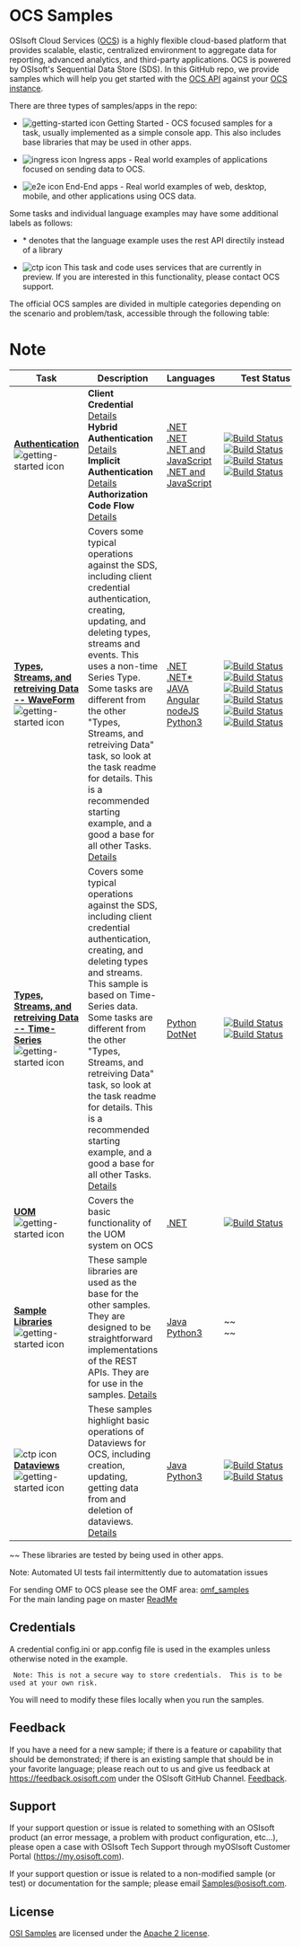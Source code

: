 # OCS Samples
OSIsoft Cloud Services ([OCS](https://www.osisoft.com/Solutions/OSIsoft-Cloud-Services/)) is a highly flexible cloud-based platform that provides scalable, elastic,
centralized environment to aggregate data for reporting, advanced analytics, and third-party applications.  OCS is powered by OSIsoft's Sequential Data Store (SDS). In this GitHub repo, we provide samples which will help you get started with the [OCS API](https://ocs-docs.osisoft.com/) against your [OCS instance](https://cloud.osisoft.com/welcome).

There are three types of samples/apps in the repo:

* <img src="../miscellaneous/images/app-type-getting-started.png" alt="getting-started icon">  Getting Started - OCS focused samples for a task, usually implemented as a simple console app.  This also includes base libraries that may be used in other apps.

* <img src="../miscellaneous/images/app-type-ingress.png" alt="ingress icon">   Ingress apps - Real world examples of applications focused on sending data to OCS.  

* <img src="../miscellaneous/images/app-type-e2e.png" alt="e2e icon">   End-End apps - Real world examples of web, desktop, mobile, and other applications using OCS data.  

Some tasks and individual language examples may have some additional labels as follows:

* \* denotes that the language example uses the rest API directily instead of a library

* <img src="../miscellaneous/images/ctp.png" alt="ctp icon">   This task and code uses services that are currently in preview.  If you are interested in this functionality, please contact OCS support.  



The official OCS samples are divided in multiple categories depending on the scenario and problem/task, accessible through the following table:

# Note


Task|Description|Languages|&nbsp;&nbsp;&nbsp;&nbsp;&nbsp;&nbsp;&nbsp;Test&nbsp;Status&nbsp;&nbsp;&nbsp;&nbsp;&nbsp;&nbsp;&nbsp;
----|-----------|---------|-----------
**<a href="basic_samples/Authentication/">Authentication</a>**  <img src="../miscellaneous/images/app-type-getting-started.png" alt="getting-started icon"> | **Client Credential** <a href="basic_samples/Authentication/">Details</a> <br /> **Hybrid Authentication** <a href="basic_samples/Authentication/">Details</a> <br /> **Implicit Authentication** <a href="basic_samples/Authentication/">Details</a> <br /> **Authorization Code Flow** <a href="basic_samples/Authentication/">Details</a>  | <a href="basic_samples/Authentication/ClientCredentialFlow/DotNet/ClientCredentialFlow">.NET</a> <br /> <a href="basic_samples/Authentication/HybridFlow/DotNet/HybridFlow">.NET</a><br /><a href="basic_samples/Authentication/ImplicitFlow/DotNet/ImplicitFlow">.NET and JavaScript</a> <br /><a href="basic_samples/Authentication/AuthorizationCodeFlow/DotNet/AuthorizationCodeFlow">.NET and JavaScript</a>| [![Build Status](https://osisoft.visualstudio.com/Engineering%20Incubation/_apis/build/status/OSIsoft_OCS_Samples-CI?branchName=master&jobName=Auth_CC_DotNet)](https://osisoft.visualstudio.com/Engineering%20Incubation/_build/latest?definitionId=4334&branchName=master)<br /> [![Build Status](https://osisoft.visualstudio.com/Engineering%20Incubation/_apis/build/status/OSIsoft_OCS_Samples-CI?branchName=master&jobName=Auth_Hybrid_DotNet)](https://osisoft.visualstudio.com/Engineering%20Incubation/_build/latest?definitionId=4334&branchName=master) <br /> [![Build Status](https://osisoft.visualstudio.com/Engineering%20Incubation/_apis/build/status/OSIsoft_OCS_Samples-CI?branchName=master&jobName=Auth_Implicit_DotNet)](https://osisoft.visualstudio.com/Engineering%20Incubation/_build/latest?definitionId=4334&branchName=master) <br /> [![Build Status](https://osisoft.visualstudio.com/Engineering%20Incubation/_apis/build/status/OSIsoft_OCS_Samples-CI?branchName=master&jobName=Auth_PKCE_DotNet)](https://osisoft.visualstudio.com/Engineering%20Incubation/_build/latest?definitionId=4561&branchName=master)
**<a href="basic_samples/SDS">Types, Streams, and retreiving Data -- WaveForm</a>** <img src="../miscellaneous/images/app-type-getting-started.png" alt="getting-started icon"> | Covers some typical operations against the SDS, including client credential authentication, creating, updating, and deleting types, streams and events.  This uses a non-time Series Type.  Some tasks are different from the other "Types, Streams, and retreiving Data" task, so look at the task readme for details.  This is a recommended starting example, and a good a base for all other Tasks.  <a href="basic_samples/SDS">Details</a> | <a href="basic_samples/SDS/DotNet/SdsClientLibraries/SdsClientLibraries">.NET</a><br /><a href="basic_samples/SDS/DotNet/SdsRestApiCore">.NET*</a><br /><a href="basic_samples/SDS/Java/sdsjava">JAVA</a><br /><a href="basic_samples/SDS/JavaScript/Angular">Angular</a><br /><a href="basic_samples/SDS/JavaScript/NodeJs">nodeJS</a><br /><a href="basic_samples/SDS/Python/SDSPy/Python3">Python3</a> | [![Build Status](https://osisoft.visualstudio.com/Engineering%20Incubation/_apis/build/status/OSIsoft_OCS_Samples-CI?branchName=master&jobName=SDSDotNet)](https://osisoft.visualstudio.com/Engineering%20Incubation/_build/latest?definitionId=4334&branchName=master) <br />[![Build Status](https://osisoft.visualstudio.com/Engineering%20Incubation/_apis/build/status/OSIsoft_OCS_Samples-CI?branchName=master&jobName=SDSDotNetAPI)](https://osisoft.visualstudio.com/Engineering%20Incubation/_build/latest?definitionId=4334&branchName=master) <br /> [![Build Status](https://osisoft.visualstudio.com/Engineering%20Incubation/_apis/build/status/OSIsoft_OCS_Samples-CI?branchName=master&jobName=SDSJava)](https://osisoft.visualstudio.com/Engineering%20Incubation/_build/latest?definitionId=4334&branchName=master) <br /> [![Build Status](https://osisoft.visualstudio.com/Engineering%20Incubation/_apis/build/status/OSIsoft_OCS_Samples-CI?branchName=master&jobName=SDSangJS)](https://osisoft.visualstudio.com/Engineering%20Incubation/_build/latest?definitionId=4334&branchName=master) <br />[![Build Status](https://osisoft.visualstudio.com/Engineering%20Incubation/_apis/build/status/OSIsoft_OCS_Samples-CI?branchName=master&jobName=SDSnodeJS)](https://osisoft.visualstudio.com/Engineering%20Incubation/_build/latest?definitionId=4334&branchName=master) <br /> [![Build Status](https://osisoft.visualstudio.com/Engineering%20Incubation/_apis/build/status/OSIsoft_OCS_Samples-CI?branchName=master&jobName=SDSPy)](https://osisoft.visualstudio.com/Engineering%20Incubation/_build/latest?definitionId=4334&branchName=master)
**<a href="basic_samples/SDS_TimeSeries">Types, Streams, and retreiving Data -- Time-Series</a>** <img src="../miscellaneous/images/app-type-getting-started.png" alt="getting-started icon"> | Covers some typical operations against the SDS, including client credential authentication, creating, and deleting types and streams.  This sample is based on Time-Series data.  Some tasks are different from the other "Types, Streams, and retreiving Data" task, so look at the task readme for details.  This is a recommended starting example, and a good a base for all other Tasks.  <a href="basic_samples/SDS_TimeSeries">Details</a>| <a href="basic_samples/SDS_TimeSeries/Python">Python</a> <br /> <a href="basic_samples/SDS_TimeSeries/DotNet/Try">DotNet</a>|[![Build Status](https://osisoft.visualstudio.com/Engineering%20Incubation/_apis/build/status/OSIsoft_OCS_Samples-CI?branchName=master&jobName=SDS_TSPy)](https://osisoft.visualstudio.com/Engineering%20Incubation/_build/latest?definitionId=4334&branchName=master)<br />[![Build Status](https://osisoft.visualstudio.com/Engineering%20Incubation/_apis/build/status/OSIsoft_OCS_Samples-CI?branchName=master&jobName=SDS_TSDotNet)](https://osisoft.visualstudio.com/Engineering%20Incubation/_build/latest?definitionId=4334&branchName=master)
**<a href="advanced_samples/UomsSample/Dotnet/UomsSample/UomsSample">UOM</a>** <img src="../miscellaneous/images/app-type-getting-started.png" alt="getting-started icon"> | Covers the basic functionality of the UOM system on OCS | <a href="advanced_samples/UomsSample/Dotnet/UomsSample/UomsSample">.NET</a>&nbsp; &nbsp; | [![Build Status](https://osisoft.visualstudio.com/Engineering%20Incubation/_apis/build/status/OSIsoft_OCS_Samples-CI?branchName=master&jobName=UOM_DotNet)](https://osisoft.visualstudio.com/Engineering%20Incubation/_build/latest?definitionId=4334&branchName=master)
**<a href="library_samples/">Sample Libraries</a>** <img src="../miscellaneous/images/app-type-getting-started.png" alt="getting-started icon"> | These sample libraries are used as the base for the other samples.  They are designed to be straightforward implementations of the REST APIs.  They are for use in the samples.  <a href="library_samples/">Details</a>|  <a href="library_samples/Java/ocs_sample_library_preview/">Java</a><br /><a href="library_samples/Python3/">Python3</a>| ~~ <br /> ~~
<img src="../miscellaneous/images/ctp.png" alt="ctp icon">  **<a href="basic_samples/Dataviews/">Dataviews</a>** <img src="../miscellaneous/images/app-type-getting-started.png" alt="getting-started icon"> | These samples highlight basic operations of Dataviews for OCS, including creation, updating, getting data from and deletion of dataviews.  <a href="basic_samples/Dataviews">Details</a> |  <a href="basic_samples/Dataviews/Java/dataviewjava">Java</a><br /><a href="basic_samples/Dataviews/Python3">Python3</a>|[![Build Status](https://osisoft.visualstudio.com/Engineering%20Incubation/_apis/build/status/OSIsoft_OCS_Samples-CI?branchName=master&jobName=DataviewJava)](https://osisoft.visualstudio.com/Engineering%20Incubation/_build/latest?definitionId=4334&branchName=master)<br />[![Build Status](https://osisoft.visualstudio.com/Engineering%20Incubation/_apis/build/status/OSIsoft_OCS_Samples-CI?branchName=master&jobName=DataviewPy)](https://osisoft.visualstudio.com/Engineering%20Incubation/_build/latest?definitionId=4334&branchName=master)

~~ These libraries are tested by being used in other apps.
   
   Note: Automated UI tests fail intermittently due to automatation issues
   



For sending OMF to OCS please see the OMF area: <a href="../omf_samples/">omf_samples</a> <br />
For the main landing page on master [ReadMe](https://github.com/osisoft/OSI-Samples)

## Credentials 

A credential config.ini or app.config file is used in the examples unless otherwise noted in the example.  
   

     Note: This is not a secure way to store credentials.  This is to be used at your own risk.  
   
   
   You will need to modify these files locally when you run the samples.


## Feedback

If you have a need for a new sample; if there is a feature or capability that should be demonstrated; if there is an existing sample that should be in your favorite language; please reach out to us and give us feedback at https://feedback.osisoft.com under the OSIsoft GitHub Channel.  [Feedback](https://feedback.osisoft.com/forums/922279-osisoft-github).   
 
## Support

If your support question or issue is related to something with an OSIsoft product (an error message, a problem with product configuration, etc...), please open a case with OSIsoft Tech Support through myOSIsoft Customer Portal  (https://my.osisoft.com).

If your support question or issue is related to a non-modified sample (or test) or documentation for the sample; please email Samples@osisoft.com.

## License

[OSI Samples](https://github.com/osisoft/OSI-Samples) are licensed under the [Apache 2 license](./LICENSE.md).
